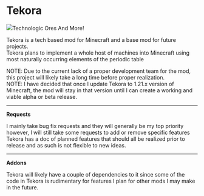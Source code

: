 # Tekora
![](https://github.com/bowenleng/Tekora/blob/main/logo.png)Technologic Ores And More!

Tekora is a tech based mod for Minecraft and a base mod for future projects.
<br>
Tekora plans to implement a whole host of machines into Minecraft using most naturally occurring elements of the periodic table

NOTE: Due to the current lack of a proper development team for the mod, this project will likely take a long time before proper realization.
<br>
NOTE: I have decided that once I update Tekora to 1.21.x version of Minecraft, the mod will stay in that version until I can create a working and viable alpha or beta release.

-----
**Requests**

I mainly take bug fix requests and they will generally be my top priority
however, I will still take some requests to add or remove specific features
<br>
Tekora has a doc of planned features that should all be realized prior to release
and as such is not flexible to new ideas.

-----
**Addons**

Tekora will likely have a couple of dependencies to it since some of the code
in Tekora is rudimentary for features I plan for other mods I may make in the
future.
